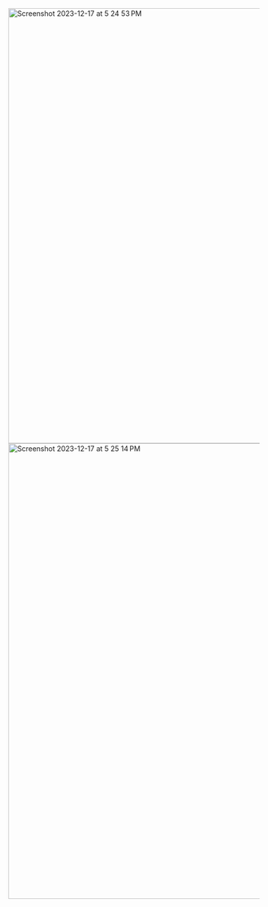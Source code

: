 <img width="872" alt="Screenshot 2023-12-17 at 5 24 53 PM" src="https://github.com/PAJK87/cs623-project/assets/64671049/1e14bb60-2e2c-4b37-adb3-a89c024bd772">
<img width="913" alt="Screenshot 2023-12-17 at 5 25 14 PM" src="https://github.com/PAJK87/cs623-project/assets/64671049/4b2fa97b-aea5-4835-b1fc-90915bab281b">
